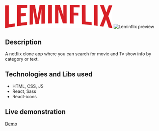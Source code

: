 <img src="https://raw.githubusercontent.com/joaodrlemos/leminflix/main/src/assets/Leminflix.png" width="350">

<img src="https://i.postimg.cc/RZ7RBFKp/leminflix.png" alt="Leminflix preview" width="550"/>

## Description

A netflix clone app where you can search for movie and Tv show info by category or text.

## Technologies and Libs used

- HTML, CSS, JS
- React, Sass
- React-icons

## Live demonstration

[Demo](https://leminflix.netlify.app)
